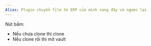 ```yaml
---
Alias: Plugin chuyển file từ ERP của mình sang đây và ngược lại
---
```

Nút bấm:
- Nếu chưa clone thì clone
- Nếu clone rồi thì mở vault
